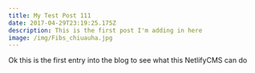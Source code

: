 ```yaml
---
title: My Test Post 111
date: 2017-04-29T23:19:25.175Z
description: This is the first post I'm adding in here
image: /img/Fibs_chiuauha.jpg
---
```


Ok this is the first entry into the blog to see what this NetlifyCMS can do